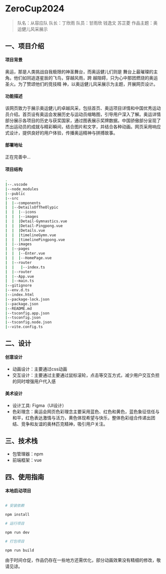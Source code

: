 # ZeroCup2024
> 队名：从容应队
> 队长：丁欣雨
> 队员：甘雨欣 钱逸文 苏芷菱
> 作品主题：奥运健儿风采展示
## 一、项目介绍
#### 项目背景
奥运，那是人类挑战自我极限的神圣舞台，而奥运健儿们则是
舞台上最璀璨的主角。他们如同追逐星辰的飞鸟，穿越风雨，跨
越阻碍，只为心中那团燃烧的奥运圣火。为了赞颂他们的竞技精
神，以奥运健儿风采展示为主题，开展网页设计。
#### 功能描述
该网页致力于展示奥运健儿的卓越风采，包括首页、奥运项目详情和中国优秀运动员介绍。首页设有奥运会发展历史与运动员缩略图，引导用户深入了解。奥运详情部分展示各项目的历史与获奖国家，通过图表展示奖牌数据。中国骄傲部分呈现了杰出运动员的成就与精彩瞬间，结合图片和文字，并结合各种动画。网页采用响应式设计，提供良好的用户体验，传播奥运精神与拼搏故事。
#### 部署地址
正在完善中...
#### 项目结构
```bash
.
|--.vscode
|--node_modules
|--public
|--src
|  |--components
|  |--DetailsOfTheOlypic
|  |  |--icons
|  |  |--images
|  |  |Detail-Gymnastics.vue
|  |  |Detail-Pingpong.vue
|  |  |Details.vue
|  |  |timelineGymn.vue
|  |  |timelinePingpong.vue
|  |--images
|  |--pages
|  |  |--Enter.vue
|  |  |--HomePage.vue
|  |--router
|  |   |--index.ts
|  |--router
|  |--App.vue
|  |--main.ts
|--gitignore
|--env.d.ts
|--index.html
|--package-lock.json
|--package.json
|--README.md
|--tsconfig.app.json
|--tsconfig.json
|--tsconfig.node.json
|--vite.config.ts

```
## 二、设计
#### 创意设计
- 动画设计：主要通过css动画
- 交互设计：主要通过主要通过鼠标滚轮，点击等交互方式，减少用户交互负担的同时增强用户代入感
#### 美术设计
- 设计工具: Figma（UI设计）
- 色彩理念：奥运会网页色彩理念主要采用蓝色、红色和黄色，蓝色象征信任与和平，红色表达激情与活力，黄色体现希望与快乐，整体色彩组合传递出团结、竞争和友谊的奥林匹克精神，吸引用户关注。
## 三、技术栈
- 包管理器：npm
- 前端框架：vue
## 四、使用指南

#### 本地启动项目

```bash

# 安装依赖

npm install

# 运行项目

npm run dev

# 打包项目

npm run build

```
由于时间仓促，作品仍存在一些地方还需优化，部分动画效果没有精细的修改，敬请见谅。







